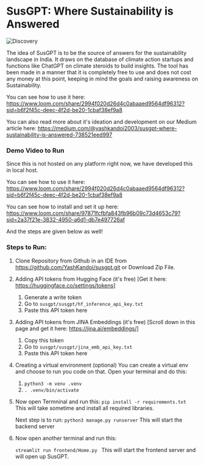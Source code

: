 # SusGPT: Where Sustainability is Answered
![Discovery](https://github.com/YashKandoi/susgpt/assets/98639264/bdeb34b3-3905-4bf5-8a9d-843682a5b5b0)

The idea of SusGPT is to be the source of answers for the sustainability landscape in India. It draws on the database of climate action startups and functions like ChatGPT on climate steroids to build insights. The tool has been made in a manner that it is completely free to use and does not cost any money at this point, keeping in mind the goals and raising awareness on Sustainability.

You can see how to use it here: https://www.loom.com/share/2994f020d26d4c0abaaed9564df96312?sid=b6f2f45c-deec-4f2d-be20-1cbaf38ef9a8

You can also read more about it's ideation and development on our Medium article here: https://medium.com/@yashkandoi2003/susgpt-where-sustainability-is-answered-738521eed997


### Demo Video to Run
Since this is not hosted on any platform right now, we have developed this in local host. 

You can see how to use it here: https://www.loom.com/share/2994f020d26d4c0abaaed9564df96312?sid=b6f2f45c-deec-4f2d-be20-1cbaf38ef9a8

You can see how to install and set it up here: https://www.loom.com/share/97871fcfbfa843fb96b09c73d4653c79?sid=2a37f21e-3832-4950-a6d1-db7e497726af

And the steps are given below as well!

### Steps to Run:

1. Clone Repository from Github in an IDE from https://github.com/YashKandoi/susgpt.git or Download Zip File.

3. Adding API tokens from Hugging Face (it's free) [Get it here: https://huggingface.co/settings/tokens]
    1. Generate a write token
    2. Go to ```susgpt/susgpt/hf_inference_api_key.txt```
    3. Paste this API token here

4. Adding API tokens from JINA Embeddings (it's free) [Scroll down in this page and get it here: https://jina.ai/embeddings/]
    1. Copy this token
    2. Go to ```susgpt/susgpt/jina_emb_api_key.txt```
    3. Paste this API token here

5. Creating a virtual environment (optional)
   You can create a virtual env and choose to run you code on that. Open your terminal and do this:
   1. ```python3 -m venv .venv```
   2. ```. .venv/bin/activate```

7. Now open Termninal and run this:
     ```pip install -r requirements.txt```
    This will take sometime and install all required libraries.

    Next step is to run:
    ```python3 manage.py runserver```
    This will start the backend server

8. Now open another terminal and run this:

    ```streamlit run frontend/Home.py ```
    This will start the frontend server and will open up SusGPT.


